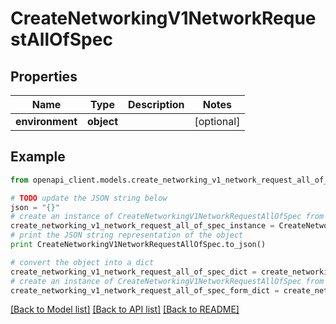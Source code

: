 # CreateNetworkingV1NetworkRequestAllOfSpec


## Properties
Name | Type | Description | Notes
------------ | ------------- | ------------- | -------------
**environment** | **object** |  | [optional] 

## Example

```python
from openapi_client.models.create_networking_v1_network_request_all_of_spec import CreateNetworkingV1NetworkRequestAllOfSpec

# TODO update the JSON string below
json = "{}"
# create an instance of CreateNetworkingV1NetworkRequestAllOfSpec from a JSON string
create_networking_v1_network_request_all_of_spec_instance = CreateNetworkingV1NetworkRequestAllOfSpec.from_json(json)
# print the JSON string representation of the object
print CreateNetworkingV1NetworkRequestAllOfSpec.to_json()

# convert the object into a dict
create_networking_v1_network_request_all_of_spec_dict = create_networking_v1_network_request_all_of_spec_instance.to_dict()
# create an instance of CreateNetworkingV1NetworkRequestAllOfSpec from a dict
create_networking_v1_network_request_all_of_spec_form_dict = create_networking_v1_network_request_all_of_spec.from_dict(create_networking_v1_network_request_all_of_spec_dict)
```
[[Back to Model list]](../ccloud/README.md#documentation-for-models) [[Back to API list]](../ccloud/README.md#documentation-for-api-endpoints) [[Back to README]](../ccloud/README.md)



